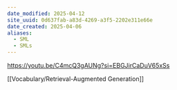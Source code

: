 ```yaml
---
date_modified: 2025-04-12
site_uuid: 0d637fab-a83d-4269-a3f5-2202e311e66e
date_created: 2025-04-06
aliases:
  - SML
  - SMLs
---
```


https://youtu.be/C4mcQ3gAUNg?si=EBGJirCaDuV65xSs

[[Vocabulary/Retrieval-Augmented Generation]]